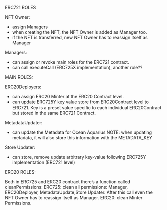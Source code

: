 ERC721 ROLES

NFT Owner: 
- assign Managers
- when creating the NFT, the NFT Owner is added as Manager too.
- if the NFT is transferred, new NFT Owner has to reassign itself as Manager

Managers:
- can assign or revoke main roles for the ERC721 contract.
- can call executeCall (ERC725X implementation), another role?? 

MAIN ROLES:

ERC20Deployers:
- can assign ERC20 Minter at the ERC20 Contract level.
- can update ERC725Y key value store from ERC20Contract level to ERC721. Key is a preset value specific to each individual ERC20Contract but stored in the same ERC721 Contract.

MetadataUpdater:
- can update the Metadata for Ocean Aquarius
NOTE: when updating metadata, it will also store this information with the METADATA_KEY

Store Updater:
- can store, remove update arbitrary key-value following ERC725Y implementation (ERC721 level)

ERC20 ROLES:



Both in ERC725 and ERC20 contract there’s a function called cleanPermissions:
ERC725: clean all permissions: Manager, ERC20Deployer, MetadataUpdate,Store Updater. After this call even the NFT Owner has to reassign itself as Manager.
ERC20: clean Minter Permissions. 

